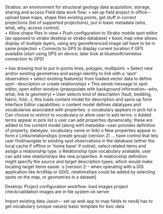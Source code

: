 Strabos: an environment for structural geology data acquisition, storage, sharing and access
Field data work flow:
•	set up field project in office-- upload base maps, shape files existing points, get stuff in correct projections (list of supported projections), put in  basic metadata (who, what, why, access control).  
•	Allow shape files in view
•	Push configuration to Strabo mobile spot editor (as opposed to strabo desktop or strabo database)
•	basic map view allows display of multiple layers, using any georeferenced image (all have to be in same projection
•	Connects to GPS to display current location if GPS available (start using GPS on device; later look at bluetooth/wireless connection to GPS)

•	has drawing tool to put in points lines, polygon, multipoint. 
•	Select new and/or existing geometries and assign identity to link with a 'spot' observation
•	select existing feature(s) from loaded vector data to define spot--description or create relationships
•	This sends message to spot editor, open editor window (prepopulate with background information--who, what, link to geometry)
•	User selects kind of description (fault, bedding, fabric, fold...); this loads content model for description and spins up form interface
Editor capabilities: 
o	content model defines datatypes and vocabularies associated with properties. 
o	vocabulary appears in pick list
o	Can choose to restrict to vocabulary or allow user to add terms. 
o	Added terms appear in pick list
o	user can add properties dynamically; these are added to the content model (along with metadata--user provides definition of property, datatype, vocabulary name or link)
o	New properties appear in form
o	Links/relationships (create group) (version 2) … have control that lets user find/navigate to existing spot observations in the database (either the local cache if offline or 'home base' if online), select related items and assign a relationship type. 
o	Relationship type vocabulary available, user can add new relationships like new properties. A relationship definition might specify the source and target description types, which would make locating target items easier.
o	[version 2-- when operating with a GIS application like ArcMap or QGIS, relationships could be added by selecting spots on the map, or geometries in a dataset]

Desktop:
Project configuration workflow:
load images
project check/validation
images are in file system on server


Import existing data
Jason-- set up web app to map fields to neo4j
has to get vocabulary (unique values)
basic template for bsic data 
